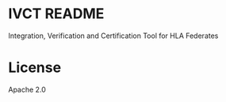 # IVCT README

Integration, Verification and Certification Tool for HLA Federates

# License

Apache 2.0
